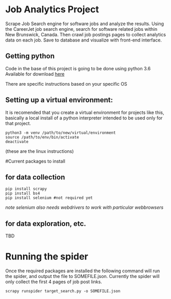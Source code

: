 # Job Analytics Project
Scrape Job Search engine for software jobs and analyze the results.
Using the CareerJet job search engine, search for software related jobs within New Brunswick, Canada. Then crawl job postings pages to collect analytics data on each job.
Save to database and visualize with front-end interface.

## Getting python
Code in the base of this project is going to be done using python 3.6
Available for download [here](https://www.python.org/downloads/)

There are specific instructions based on your specific OS

## Setting up a virtual environment:
It is recomended that you create a virtual environment for projects like this, basically a 
local install of a python interpreter intended to be used only for that project.

```
python3 -m venv /path/to/new/virtual/environment
source /path/to/env/bin/activate
deactivate
```
(these are the linux instructions)

#Current packages to install
## for data collection
```
pip install scrapy
pip install bs4
pip install selenium #not required yet
``` 
*note selenium also needs webdrivers to work with particular webbrowsers*

## for data exploration, etc.
TBD

# Running the spider
Once the required packages are installed the following command will run the spider, and output the file to
SOMEFILE.json. Currently the spider will only collect the first 4 pages of job post links.
```
scrapy runspider target_search.py -o SOMEFILE.json
```




